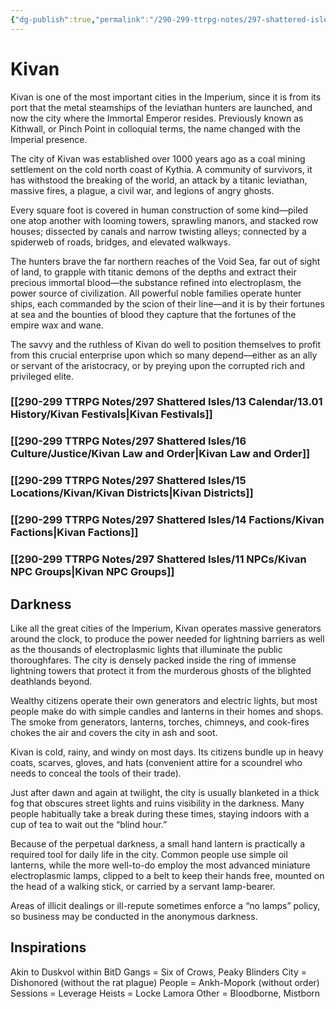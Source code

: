 ```yaml
---
{"dg-publish":true,"permalink":"/290-299-ttrpg-notes/297-shattered-isles/15-locations/kivan/kivan/"}
---
```



# Kivan

Kivan is one of the most important cities in the Imperium, since it is from its port that the metal steamships of the leviathan hunters are launched, and now the city where the Immortal Emperor resides. Previously known as Kithwall, or Pinch Point in colloquial terms, the name changed with the Imperial presence.

The city of Kivan was established over 1000 years ago as a coal mining settlement on the cold north coast of Kythia.
A community of survivors, it has withstood the breaking of the world, an attack by a titanic leviathan, massive fires, a plague, a civil war, and legions of angry ghosts.

Every square foot is covered in human construction of some kind—piled one atop another with looming towers, sprawling manors, and stacked row houses; dissected by canals and narrow twisting alleys; connected by a spiderweb of roads, bridges, and elevated walkways.

The hunters brave the far northern reaches of the Void Sea, far out of sight of land, to grapple with titanic demons of the depths and extract their precious immortal blood—the substance refined into electroplasm, the power source of civilization. All powerful noble families operate hunter ships, each commanded by the scion of their line—and it is by their fortunes at sea and the bounties of blood they capture that the fortunes of the empire wax and wane.

The savvy and the ruthless of Kivan do well to position themselves to profit from this crucial enterprise upon which so many depend—either as an ally or servant of the aristocracy, or by preying upon the corrupted rich and privileged elite.


### [[290-299 TTRPG Notes/297 Shattered Isles/13 Calendar/13.01 History/Kivan Festivals\|Kivan Festivals]]

### [[290-299 TTRPG Notes/297 Shattered Isles/16 Culture/Justice/Kivan Law and Order\|Kivan Law and Order]]

### [[290-299 TTRPG Notes/297 Shattered Isles/15 Locations/Kivan/Kivan Districts\|Kivan Districts]]

### [[290-299 TTRPG Notes/297 Shattered Isles/14 Factions/Kivan Factions\|Kivan Factions]]

### [[290-299 TTRPG Notes/297 Shattered Isles/11 NPCs/Kivan NPC Groups\|Kivan NPC Groups]]


## Darkness

Like all the great cities of the Imperium, Kivan operates massive generators around the clock, to produce the power needed for lightning barriers as well as the thousands of electroplasmic lights that illuminate the public thoroughfares. The city is densely packed inside the ring of immense lightning towers that protect it from the murderous ghosts of the blighted deathlands beyond.

Wealthy citizens operate their own generators and electric lights, but most people make do with simple candles and lanterns in their homes and shops. The smoke from generators, lanterns, torches, chimneys, and cook-fires chokes the air and covers the city in ash and soot.

Kivan is cold, rainy, and windy on most days. Its citizens bundle up in heavy coats, scarves, gloves, and hats (convenient attire for a scoundrel who needs to conceal the tools of their trade).

Just after dawn and again at twilight, the city is usually blanketed in a thick fog that obscures street lights and ruins visibility in the darkness. Many people habitually take a break during these times, staying indoors with a cup of tea to wait out the “blind hour.”

Because of the perpetual darkness, a small hand lantern is practically a required tool for daily life in the city. Common people use simple oil lanterns, while the more well-to-do employ the most advanced miniature electroplasmic lamps, clipped to a belt to keep their hands free, mounted on the head of a walking stick, or carried by a servant lamp-bearer.

Areas of illicit dealings or ill-repute sometimes enforce a “no lamps” policy, so business may be conducted in the anonymous darkness.


## Inspirations

Akin to Duskvol within BitD
Gangs = Six of Crows, Peaky Blinders
City = Dishonored (without the rat plague)
People = Ankh-Mopork (without order)
Sessions = Leverage 
Heists = Locke Lamora
Other = Bloodborne, Mistborn
